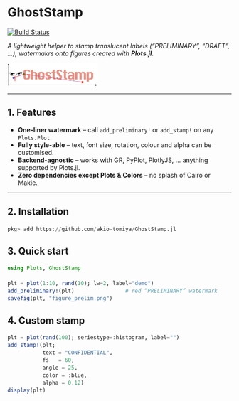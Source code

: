# GhostStamp

[![Build Status](https://github.com/akio-tomiya/GhostStamp.jl/actions/workflows/CI.yml/badge.svg?branch=main)](https://github.com/akio-tomiya/GhostStamp.jl/actions/workflows/CI.yml?query=branch%3Amain)

*A lightweight helper to stamp translucent labels (“PRELIMINARY”, “DRAFT”, ­…​), watermakrs onto figures created with **Plots.jl***. 

<img width="40%" height="40%" alt="image" src="https://github.com/akio-tomiya/GhostStamp.jl/blob/main/logo.png" >


---

## 1. Features

- **One-liner watermark** – call `add_preliminary!` or `add_stamp!` on any `Plots.Plot`.
- **Fully style-able** – text, font size, rotation, colour and alpha can be customised.
- **Backend-agnostic** – works with GR, PyPlot, PlotlyJS, …​ anything supported by Plots.jl.
- **Zero dependencies except Plots & Colors** – no splash of Cairo or Makie.

---

## 2. Installation

```julia
pkg> add https://github.com/akio-tomiya/GhostStamp.jl
```

## 3. Quick start
```julia
using Plots, GhostStamp

plt = plot(1:10, rand(10); lw=2, label="demo")
add_preliminary!(plt)                # red “PRELIMINARY” watermark
savefig(plt, "figure_prelim.png")
```

## 4. Custom stamp
```julia
plt = plot(rand(100); seriestype=:histogram, label="")
add_stamp!(plt;
           text = "CONFIDENTIAL",
           fs   = 60,
           angle = 25,
           color = :blue,
           alpha = 0.12)
display(plt)
```

